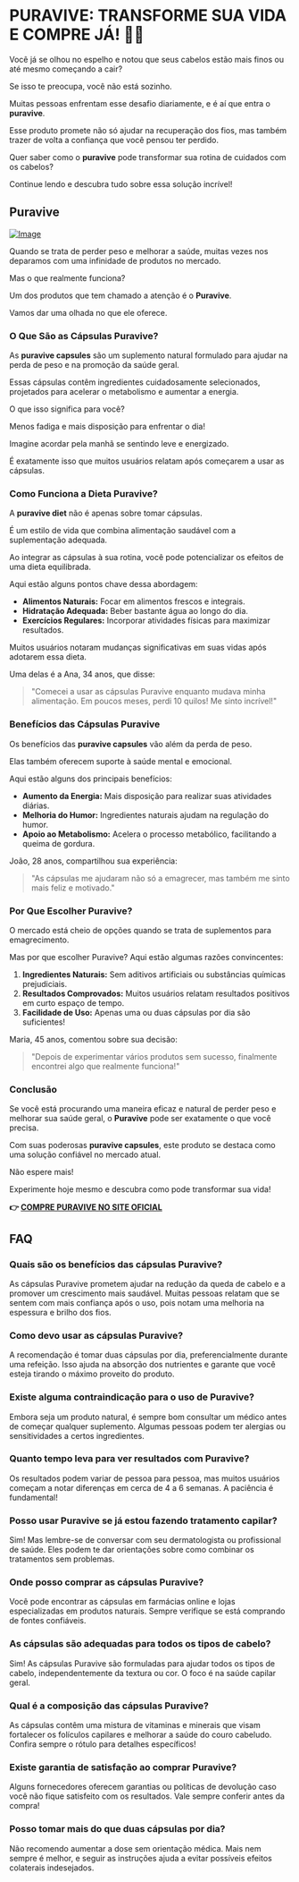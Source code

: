 # PURAVIVE: TRANSFORME SUA VIDA E COMPRE JÁ! 💪✨

Você já se olhou no espelho e notou que seus cabelos estão mais finos ou até mesmo começando a cair? 

Se isso te preocupa, você não está sozinho. 

Muitas pessoas enfrentam esse desafio diariamente, e é aí que entra o **puravive**. 

Esse produto promete não só ajudar na recuperação dos fios, mas também trazer de volta a confiança que você pensou ter perdido. 

Quer saber como o **puravive** pode transformar sua rotina de cuidados com os cabelos? 

Continue lendo e descubra tudo sobre essa solução incrível!

## Puravive

[![Image](https://puravive.com/assets/images/3-desktop-best.png)](https://gchaffi.com/RdMM0uBX)

Quando se trata de perder peso e melhorar a saúde, muitas vezes nos deparamos com uma infinidade de produtos no mercado. 

Mas o que realmente funciona?

Um dos produtos que tem chamado a atenção é o **Puravive**. 

Vamos dar uma olhada no que ele oferece.

### O Que São as Cápsulas Puravive?

As **puravive capsules** são um suplemento natural formulado para ajudar na perda de peso e na promoção da saúde geral. 

Essas cápsulas contêm ingredientes cuidadosamente selecionados, projetados para acelerar o metabolismo e aumentar a energia.

O que isso significa para você? 

Menos fadiga e mais disposição para enfrentar o dia!

Imagine acordar pela manhã se sentindo leve e energizado. 

É exatamente isso que muitos usuários relatam após começarem a usar as cápsulas.

### Como Funciona a Dieta Puravive?

A **puravive diet** não é apenas sobre tomar cápsulas. 

É um estilo de vida que combina alimentação saudável com a suplementação adequada.

Ao integrar as cápsulas à sua rotina, você pode potencializar os efeitos de uma dieta equilibrada.

Aqui estão alguns pontos chave dessa abordagem:

- **Alimentos Naturais:** Focar em alimentos frescos e integrais.
- **Hidratação Adequada:** Beber bastante água ao longo do dia.
- **Exercícios Regulares:** Incorporar atividades físicas para maximizar resultados.
  
Muitos usuários notaram mudanças significativas em suas vidas após adotarem essa dieta.

Uma delas é a Ana, 34 anos, que disse:

> "Comecei a usar as cápsulas Puravive enquanto mudava minha alimentação. Em poucos meses, perdi 10 quilos! Me sinto incrível!"

### Benefícios das Cápsulas Puravive

Os benefícios das **puravive capsules** vão além da perda de peso. 

Elas também oferecem suporte à saúde mental e emocional.

Aqui estão alguns dos principais benefícios:

- **Aumento da Energia:** Mais disposição para realizar suas atividades diárias.
- **Melhoria do Humor:** Ingredientes naturais ajudam na regulação do humor.
- **Apoio ao Metabolismo:** Acelera o processo metabólico, facilitando a queima de gordura.

João, 28 anos, compartilhou sua experiência:

> "As cápsulas me ajudaram não só a emagrecer, mas também me sinto mais feliz e motivado."

### Por Que Escolher Puravive?

O mercado está cheio de opções quando se trata de suplementos para emagrecimento. 

Mas por que escolher Puravive? Aqui estão algumas razões convincentes:

1. **Ingredientes Naturais:** Sem aditivos artificiais ou substâncias químicas prejudiciais.
2. **Resultados Comprovados:** Muitos usuários relatam resultados positivos em curto espaço de tempo.
3. **Facilidade de Uso:** Apenas uma ou duas cápsulas por dia são suficientes!

Maria, 45 anos, comentou sobre sua decisão:

> "Depois de experimentar vários produtos sem sucesso, finalmente encontrei algo que realmente funciona!"

### Conclusão

Se você está procurando uma maneira eficaz e natural de perder peso e melhorar sua saúde geral, o **Puravive** pode ser exatamente o que você precisa.

Com suas poderosas **puravive capsules**, este produto se destaca como uma solução confiável no mercado atual.

Não espere mais!

Experimente hoje mesmo e descubra como pode transformar sua vida!



**👉 [COMPRE PURAVIVE NO SITE OFICIAL](https://gchaffi.com/RdMM0uBX)**

## FAQ

### Quais são os benefícios das cápsulas Puravive?

As cápsulas Puravive prometem ajudar na redução da queda de cabelo e a promover um crescimento mais saudável. Muitas pessoas relatam que se sentem com mais confiança após o uso, pois notam uma melhoria na espessura e brilho dos fios.

### Como devo usar as cápsulas Puravive?

A recomendação é tomar duas cápsulas por dia, preferencialmente durante uma refeição. Isso ajuda na absorção dos nutrientes e garante que você esteja tirando o máximo proveito do produto.

### Existe alguma contraindicação para o uso de Puravive?

Embora seja um produto natural, é sempre bom consultar um médico antes de começar qualquer suplemento. Algumas pessoas podem ter alergias ou sensitividades a certos ingredientes.

### Quanto tempo leva para ver resultados com Puravive?

Os resultados podem variar de pessoa para pessoa, mas muitos usuários começam a notar diferenças em cerca de 4 a 6 semanas. A paciência é fundamental!

### Posso usar Puravive se já estou fazendo tratamento capilar?

Sim! Mas lembre-se de conversar com seu dermatologista ou profissional de saúde. Eles podem te dar orientações sobre como combinar os tratamentos sem problemas.

### Onde posso comprar as cápsulas Puravive?

Você pode encontrar as cápsulas em farmácias online e lojas especializadas em produtos naturais. Sempre verifique se está comprando de fontes confiáveis.

### As cápsulas são adequadas para todos os tipos de cabelo?

Sim! As cápsulas Puravive são formuladas para ajudar todos os tipos de cabelo, independentemente da textura ou cor. O foco é na saúde capilar geral.

### Qual é a composição das cápsulas Puravive?

As cápsulas contêm uma mistura de vitaminas e minerais que visam fortalecer os folículos capilares e melhorar a saúde do couro cabeludo. Confira sempre o rótulo para detalhes específicos!

### Existe garantia de satisfação ao comprar Puravive?

Alguns fornecedores oferecem garantias ou políticas de devolução caso você não fique satisfeito com os resultados. Vale sempre conferir antes da compra!

### Posso tomar mais do que duas cápsulas por dia?

Não recomendo aumentar a dose sem orientação médica. Mais nem sempre é melhor, e seguir as instruções ajuda a evitar possíveis efeitos colaterais indesejados.
